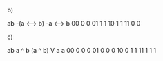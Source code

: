 b)

ab    -(a <--> b)    -a <--> b
00    0              0
01    1              1
10    1              1
11    0              0

c)

ab    a ^ b    (a ^ b) V a    a
00    0        0              0
01    0        0              0
10    0        1              1
11    1        1              1